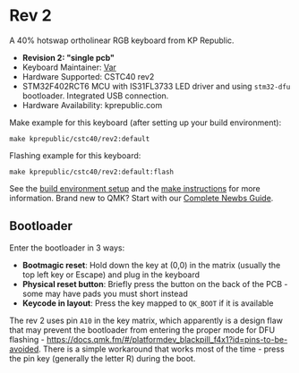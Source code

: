 # Rev 2

A 40% hotswap ortholinear RGB keyboard from KP Republic.

* **Revision 2: "single pcb"**  
* Keyboard Maintainer: [Var](https://github.com/itsvar8)
* Hardware Supported: CSTC40 rev2
* STM32F402RCT6 MCU with IS31FL3733 LED driver and using `stm32-dfu` bootloader. Integrated USB connection.
* Hardware Availability: kprepublic.com

Make example for this keyboard (after setting up your build environment):

    make kprepublic/cstc40/rev2:default

Flashing example for this keyboard:

    make kprepublic/cstc40/rev2:default:flash

See the [build environment setup](https://docs.qmk.fm/#/getting_started_build_tools) and the [make instructions](https://docs.qmk.fm/#/getting_started_make_guide) for more information. Brand new to QMK? Start with our [Complete Newbs Guide](https://docs.qmk.fm/#/newbs).

## Bootloader

Enter the bootloader in 3 ways:

* **Bootmagic reset**: Hold down the key at (0,0) in the matrix (usually the top left key or Escape) and plug in the keyboard
* **Physical reset button**: Briefly press the button on the back of the PCB - some may have pads you must short instead
* **Keycode in layout**: Press the key mapped to `QK_BOOT` if it is available

The rev 2 uses pin `A10` in the key matrix, which apparently is a design flaw that may prevent the bootloader from entering the proper mode for DFU flashing - <https://docs.qmk.fm/#/platformdev_blackpill_f4x1?id=pins-to-be-avoided>. There is a simple workaround that works most of the time - press the pin key (generally the letter R) during the boot.
